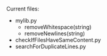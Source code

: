 Current files:
* mylib.py
	* removeWhitespace(string)
	* removeNewlines(string)
* checkIfFilesHaveSameContent.py
* searchForDuplicateLines.py 
